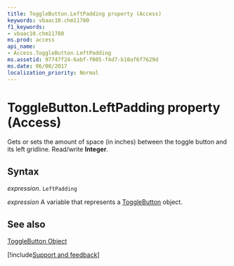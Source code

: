 ```yaml
---
title: ToggleButton.LeftPadding property (Access)
keywords: vbaac10.chm11780
f1_keywords:
- vbaac10.chm11780
ms.prod: access
api_name:
- Access.ToggleButton.LeftPadding
ms.assetid: 97747f24-6abf-f005-f4d7-b10af6f7629d
ms.date: 06/08/2017
localization_priority: Normal
---
```



# ToggleButton.LeftPadding property (Access)

Gets or sets the amount of space (in inches) between the toggle button and its left gridline. Read/write  **Integer**.


## Syntax

_expression_. `LeftPadding`

_expression_ A variable that represents a [ToggleButton](Access.ToggleButton.md) object.


## See also


[ToggleButton Object](Access.ToggleButton.md)

[!include[Support and feedback](~/includes/feedback-boilerplate.md)]